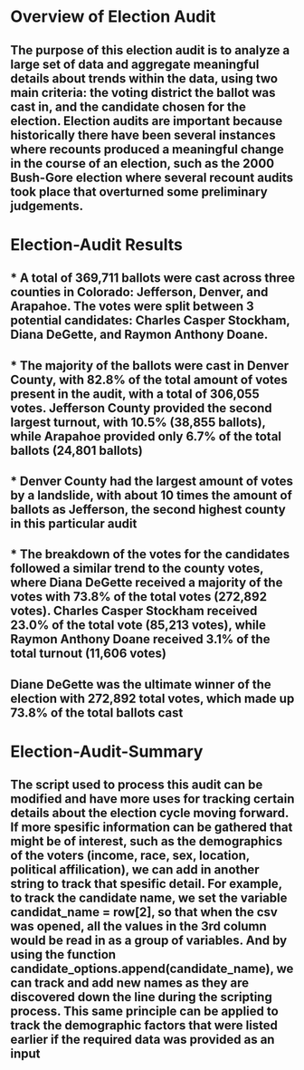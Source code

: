 # Overview of Election Audit
## The purpose of this election audit is to analyze a large set of data and aggregate meaningful details about trends within the data, using two main criteria: the voting district the ballot was cast in, and the candidate chosen for the election. Election audits are important because historically there have been several instances where recounts produced a meaningful change in the course of an election, such as the 2000 Bush-Gore election where several recount audits took place that overturned some preliminary judgements.

# Election-Audit Results
## * A total of 369,711 ballots were cast across three counties in Colorado: Jefferson, Denver, and Arapahoe. The votes were split between 3 potential candidates: Charles Casper Stockham, Diana DeGette, and Raymon Anthony Doane.
## * The majority of the ballots were cast in Denver County, with 82.8% of the total amount of votes present in the audit, with a total of 306,055 votes. Jefferson County provided the second largest turnout, with 10.5% (38,855 ballots), while Arapahoe provided only 6.7% of the total ballots (24,801 ballots)
## * Denver County had the largest amount of votes by a landslide, with about 10 times the amount of ballots as Jefferson, the second highest county in this particular audit
## * The breakdown of the votes for the candidates followed a similar trend to the county votes, where Diana DeGette received a majority of the votes with 73.8% of the total votes (272,892 votes). Charles Casper Stockham received 23.0% of the total vote (85,213 votes), while Raymon Anthony Doane received 3.1% of the total turnout (11,606 votes)
## Diane DeGette was the ultimate winner of the election with 272,892 total votes, which made up 73.8% of the total ballots cast

# Election-Audit-Summary
## The script used to process this audit can be modified and have more uses for tracking certain details about the election cycle moving forward. If more spesific information can be gathered that might be of interest, such as the demographics of the voters (income, race, sex, location, political affilication), we can add in another string to track that spesific detail. For example, to track the candidate name, we set the variable candidat_name = row[2], so that when the csv was opened, all the values in the 3rd column would be read in as a group of variables. And by using the function candidate_options.append(candidate_name), we can track and add new names as they are discovered down the line during the scripting process. This same principle can be applied to track the demographic factors that were listed earlier if the required data was provided as an input

